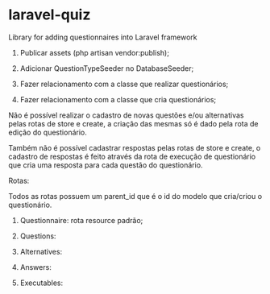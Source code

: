 # laravel-quiz
Library for adding questionnaires into Laravel framework

1. Publicar assets (php artisan vendor:publish);

2. Adicionar QuestionTypeSeeder no DatabaseSeeder;

3. Fazer relacionamento com a classe que realizar questionários;

4. Fazer relacionamento com a classe que cria questionários;

Não é possível realizar o cadastro de novas questões e/ou alternativas pelas rotas de store e create, a criação das mesmas só é dado pela rota de edição do questionário.

Também não é possível cadastrar respostas pelas rotas de store e create, o cadastro de respostas é feito através da rota de execução de questionário que cria uma resposta para cada questão do questionário.

Rotas:

Todos as rotas possuem um parent_id que é o id do modelo que cria/criou o questionário.

1. Questionnaire: rota resource padrão;

2. Questions: 

3. Alternatives:

4. Answers:

5. Executables: